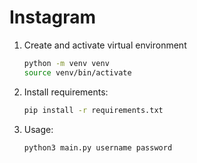# Instagram

1. Create and activate virtual environment
    ```bash
    python -m venv venv
    source venv/bin/activate
    ```
2. Install requirements:
    ```bash
    pip install -r requirements.txt
    ``` 

3. Usage:
	```bash
	python3 main.py username password
	```
